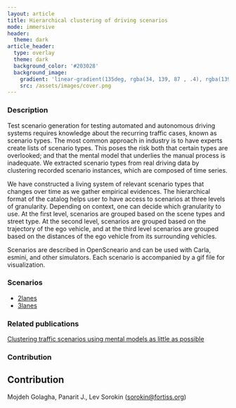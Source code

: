 ```yaml
---
layout: article
title: Hierarchical clustering of driving scenarios
mode: immersive
header:
  theme: dark
article_header:
  type: overlay
  theme: dark
  background_color: '#203028'
  background_image:
    gradient: 'linear-gradient(135deg, rgba(34, 139, 87 , .4), rgba(139, 34, 139, .4))'
    src: /assets/images/cover.png
---
```

### Description

Test scenario generation for testing automated and autonomous driving systems requires knowledge about the recurring traffic cases, known as scenario types. The most common approach in industry is to have experts create lists of scenario types. This poses the risk both that certain types are overlooked; and that the mental model that underlies the manual process is inadequate. We extracted scenario types from real driving data by clustering recorded scenario instances, which are composed of time series.

We have constructed a living system of relevant scenario types that changes over time as we gather empirical evidences. The hierarchical format of the catalog helps user to have access to scenarios at three levels of granularity. Depending on context, one can decide which granularity to use. At the first level, scenarios are grouped based on the scene types and street type. At the second level, scenarios are grouped based on the trajectory of the ego vehicle, and at the third level scenarios are grouped based on the distances of the ego vehicle from its surrounding vehicles.

Scenarios are described in OpenScneario and can be used with Carla, esmini, and other simulators. Each scenario is accompanied by a gif file for visualization.

### Scenarios

- [2lanes](/scenarios//2lanes)
- [3lanes](/scenarios//3lanes)

<!-- ### License

MIT License -->

### Related publications

[Clustering traffic scenarios using mental models as little as possible](https://ieeexplore.ieee.org/document/9304636)

### Contribution

## Contribution

Mojdeh Golagha, Panarit J., Lev Sorokin (sorokin@fortiss.org)



